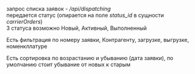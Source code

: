 запрос списка заявок - */api/dispatching*  
передается статус (опирается на поле *status_id* в сущности *carrierOrders*)  
3 статуса возможно Новый, Активный, Выполненный

Есть фильтрация по номеру заявки, Контрагенту, загрузке, выгрузке, номенкллатуре

Есть сортировка по возрастанию и убыванию (дата заявки), по умолчанию стоит убывание от новых к старым